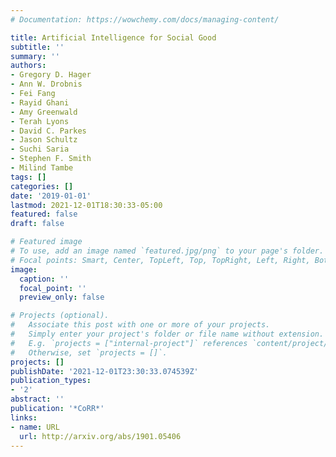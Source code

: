```yaml
---
# Documentation: https://wowchemy.com/docs/managing-content/

title: Artificial Intelligence for Social Good
subtitle: ''
summary: ''
authors:
- Gregory D. Hager
- Ann W. Drobnis
- Fei Fang
- Rayid Ghani
- Amy Greenwald
- Terah Lyons
- David C. Parkes
- Jason Schultz
- Suchi Saria
- Stephen F. Smith
- Milind Tambe
tags: []
categories: []
date: '2019-01-01'
lastmod: 2021-12-01T18:30:33-05:00
featured: false
draft: false

# Featured image
# To use, add an image named `featured.jpg/png` to your page's folder.
# Focal points: Smart, Center, TopLeft, Top, TopRight, Left, Right, BottomLeft, Bottom, BottomRight.
image:
  caption: ''
  focal_point: ''
  preview_only: false

# Projects (optional).
#   Associate this post with one or more of your projects.
#   Simply enter your project's folder or file name without extension.
#   E.g. `projects = ["internal-project"]` references `content/project/deep-learning/index.md`.
#   Otherwise, set `projects = []`.
projects: []
publishDate: '2021-12-01T23:30:33.074539Z'
publication_types:
- '2'
abstract: ''
publication: '*CoRR*'
links:
- name: URL
  url: http://arxiv.org/abs/1901.05406
---
```

